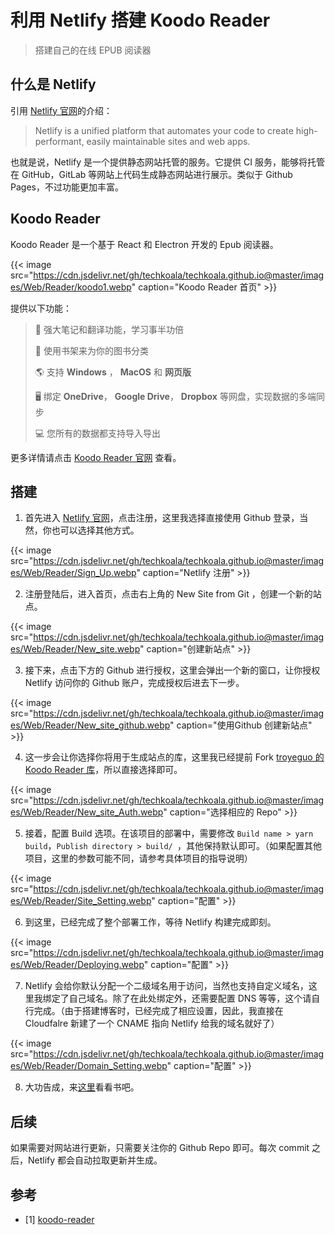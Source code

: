 # 利用 Netlify 搭建 Koodo Reader


> 搭建自己的在线 EPUB 阅读器

<!--more-->

## 什么是 Netlify

引用 [Netlify 官网](https://www.netlify.com/)的介绍：

> Netlify is a unified platform that automates your code to create high-performant, easily maintainable sites and web apps.

也就是说，Netlify 是一个提供静态网站托管的服务。它提供 CI 服务，能够将托管在 GitHub，GitLab 等网站上代码生成静态网站进行展示。类似于 Github Pages，不过功能更加丰富。

## Koodo Reader

Koodo Reader 是一个基于 React 和 Electron 开发的 Epub 阅读器。

{{< image src="https://cdn.jsdelivr.net/gh/techkoala/techkoala.github.io@master/images/Web/Reader/koodo1.webp" caption="Koodo Reader 首页" >}}

提供以下功能：

> 📝 强大笔记和翻译功能，学习事半功倍
>
> 🚩 使用书架来为你的图书分类
>
> 🌎 支持 **Windows** ， **MacOS** 和 **网页版**
>
> 🖥 绑定 **OneDrive**， **Google Drive**， **Dropbox** 等网盘，实现数据的多端同步
>
> 💻 您所有的数据都支持导入导出

更多详情请点击 [Koodo Reader 官网](https://koodo.960960.xyz/) 查看。

## 搭建

1. 首先进入 [Netlify 官网](https://www.netlify.com/)，点击注册，这里我选择直接使用 Github 登录，当然，你也可以选择其他方式。

{{< image src="https://cdn.jsdelivr.net/gh/techkoala/techkoala.github.io@master/images/Web/Reader/Sign_Up.webp" caption="Netlify 注册" >}}

2. 注册登陆后，进入首页，点击右上角的 New Site from Git ，创建一个新的站点。

{{< image src="https://cdn.jsdelivr.net/gh/techkoala/techkoala.github.io@master/images/Web/Reader/New_site.webp" caption="创建新站点" >}}

3. 接下来，点击下方的 Github 进行授权，这里会弹出一个新的窗口，让你授权 Netlify 访问你的 Github 账户，完成授权后进去下一步。

{{< image src="https://cdn.jsdelivr.net/gh/techkoala/techkoala.github.io@master/images/Web/Reader/New_site_github.webp" caption="使用Github 创建新站点" >}}

4. 这一步会让你选择你将用于生成站点的库，这里我已经提前 Fork [troyeguo 的 Koodo Reader 库](https://github.com/troyeguo/koodo-reader)，所以直接选择即可。

{{< image src="https://cdn.jsdelivr.net/gh/techkoala/techkoala.github.io@master/images/Web/Reader/New_site_Auth.webp" caption="选择相应的 Repo" >}}

5. 接着，配置 Build 选项。在该项目的部署中，需要修改 `Build name > yarn build`，`Publish directory > build/ `，其他保持默认即可。（如果配置其他项目，这里的参数可能不同，请参考具体项目的指导说明）

{{< image src="https://cdn.jsdelivr.net/gh/techkoala/techkoala.github.io@master/images/Web/Reader/Site_Setting.webp" caption="配置" >}}

6. 到这里，已经完成了整个部署工作，等待 Netlify 构建完成即刻。

{{< image src="https://cdn.jsdelivr.net/gh/techkoala/techkoala.github.io@master/images/Web/Reader/Deploying.webp" caption="配置" >}}

7. Netlify 会给你默认分配一个二级域名用于访问，当然也支持自定义域名，这里我绑定了自己域名。除了在此处绑定外，还需要配置 DNS 等等，这个请自行完成。（由于搭建博客时，已经完成了相应设置，因此，我直接在 Cloudfalre 新建了一个 CNAME 指向 Netlify 给我的域名就好了）

{{< image src="https://cdn.jsdelivr.net/gh/techkoala/techkoala.github.io@master/images/Web/Reader/Domain_Setting.webp" caption="配置" >}}

8. 大功告成，来[这里](https://reader.techkoala.top/)看看书吧。

## 后续

如果需要对网站进行更新，只需要关注你的 Github Repo 即可。每次 commit 之后，Netlify 都会自动拉取更新并生成。

## 参考

- [1] [koodo-reader](https://github.com/troyeguo/koodo-reader)

